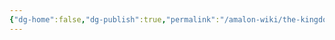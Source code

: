 ```yaml
---
{"dg-home":false,"dg-publish":true,"permalink":"/amalon-wiki/the-kingdoms/ervenia/4-geography/","dgPassFrontmatter":true,"noteIcon":""}
---
```


